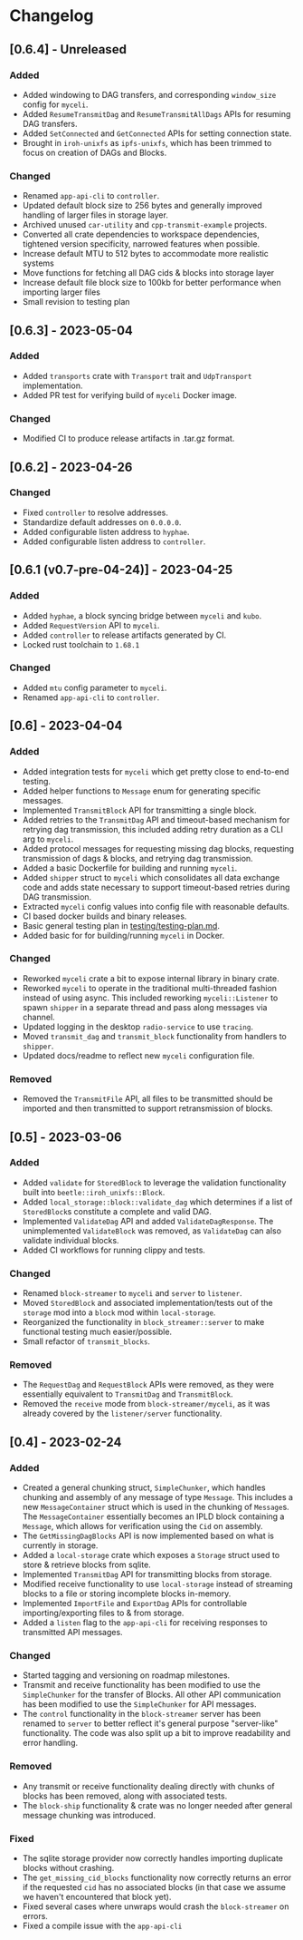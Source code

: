 # Changelog


## [0.6.4] - Unreleased

### Added

- Added windowing to DAG transfers, and corresponding `window_size` config for `myceli`.
- Added `ResumeTransmitDag` and `ResumeTransmitAllDags` APIs for resuming DAG transfers.
- Added `SetConnected` and `GetConnected` APIs for setting connection state.
- Brought in `iroh-unixfs` as `ipfs-unixfs`, which has been trimmed to focus on creation of DAGs and Blocks.

### Changed

- Renamed `app-api-cli` to `controller`.
- Updated default block size to 256 bytes and generally improved handling of larger files in storage layer.
- Archived unused `car-utility` and `cpp-transmit-example` projects.
- Converted all crate dependencies to workspace dependencies, tightened version specificity, narrowed features when possible.
- Increase default MTU to 512 bytes to accommodate more realistic systems
- Move functions for fetching all DAG cids & blocks into storage layer
- Increase default file block size to 100kb for better performance when importing larger files
- Small revision to testing plan

## [0.6.3] - 2023-05-04

### Added

- Added `transports` crate with `Transport` trait and `UdpTransport` implementation.
- Added PR test for verifying build of `myceli` Docker image.

### Changed

- Modified CI to produce release artifacts in .tar.gz format.

## [0.6.2] - 2023-04-26

### Changed

- Fixed `controller` to resolve addresses.
- Standardize default addresses on `0.0.0.0`.
- Added configurable listen address to `hyphae`.
- Added configurable listen address to `controller`.

## [0.6.1 (v0.7-pre-04-24)] - 2023-04-25

### Added

- Added `hyphae`, a block syncing bridge between `myceli` and `kubo`.
- Added `RequestVersion` API to `myceli`.
- Added `controller` to release artifacts generated by CI.
- Locked rust toolchain to `1.68.1`

### Changed

- Added `mtu` config parameter to `myceli`.
- Renamed `app-api-cli` to `controller`.

## [0.6] - 2023-04-04

### Added

- Added integration tests for `myceli` which get pretty close to end-to-end testing.
- Added helper functions to `Message` enum for generating specific messages.
- Implemented `TransmitBlock` API for transmitting a single block.
- Added retries to the `TransmitDag` API and timeout-based mechanism for retrying dag transmission, this included adding retry duration as a CLI arg to `myceli`.
- Added protocol messages for requesting missing dag blocks, requesting transmission of dags & blocks, and retrying dag transmission.
- Added a basic Dockerfile for building and running `myceli`.
- Added `shipper` struct to `myceli` which consolidates all data exchange code and adds state necessary to support timeout-based retries during DAG transmission.
- Extracted `myceli` config values into config file with reasonable defaults.
- CI based docker builds and binary releases.
- Basic general testing plan in [testing/testing-plan.md](testing/testing-plan.md).
- Added basic for for building/running `myceli` in Docker.

### Changed

- Reworked `myceli` crate a bit to expose internal library in binary crate.
- Reworked `myceli` to operate in the traditional multi-threaded fashion instead of using async. This included reworking `myceli::Listener` to spawn `shipper` in a separate thread and pass along messages via channel.
- Updated logging in the desktop `radio-service` to use `tracing`.
- Moved `transmit_dag` and `transmit_block` functionality from handlers to `shipper`.
- Updated docs/readme to reflect new `myceli` configuration file.

### Removed

- Removed the `TransmitFile` API, all files to be transmitted should be imported and then transmitted to support retransmission of blocks.

## [0.5] - 2023-03-06

### Added

- Added `validate` for `StoredBlock` to leverage the validation functionality built into `beetle::iroh_unixfs::Block`.
- Added `local_storage::block::validate_dag` which determines if a list of `StoredBlock`s constitute a complete and valid DAG.
- Implemented `ValidateDag` API and added `ValidateDagResponse`. The unimplemented `ValidateBlock` was removed, as `ValidateDag` can also validate individual blocks.
- Added CI workflows for running clippy and tests.

### Changed

- Renamed `block-streamer` to `myceli` and `server` to `listener`.
- Moved `StoredBlock` and associated implementation/tests out of the `storage` mod into a `block` mod within `local-storage`.
- Reorganized the functionality in `block_streamer::server` to make functional testing much easier/possible.
- Small refactor of `transmit_blocks`.

### Removed

- The `RequestDag` and `RequestBlock` APIs were removed, as they were essentially equivalent to `TransmitDag` and `TransmitBlock`.
- Removed the `receive` mode from `block-streamer/myceli`, as it was already covered by the `listener/server` functionality.

## [0.4] - 2023-02-24

### Added

- Created a general chunking struct, `SimpleChunker`, which handles chunking and assembly of any message of type `Message`. This includes a new `MessageContainer` struct which is used in the chunking of `Message`s. The `MessageContainer` essentially becomes an IPLD block containing a `Message`, which allows for verification using the `Cid` on assembly.
- The `GetMissingDagBlocks` API is now implemented based on what is currently in storage.
- Added a `local-storage` crate which exposes a `Storage` struct used to store & retrieve blocks from sqlite.
- Implemented `TransmitDag` API for transmitting blocks from storage.
- Modified receive functionality to use `local-storage` instead of streaming blocks to a file or storing incomplete blocks in-memory.
- Implemented `ImportFile` and `ExportDag` APIs for controllable importing/exporting files to & from storage.
- Added a `listen` flag to the `app-api-cli` for receiving responses to transmitted API messages.

### Changed

- Started tagging and versioning on roadmap milestones.
- Transmit and receive functionality has been modified to use the `SimpleChunker` for the transfer of Blocks. All other API communication has been modified to use the `SimpleChunker` for API messages.
- The `control` functionality in the `block-streamer` server has been renamed to `server` to better reflect it's general purpose "server-like" functionality. The code was also split up a bit to improve readability and error handling.

### Removed

- Any transmit or receive functionality dealing directly with chunks of blocks has been removed, along with associated tests.
- The `block-ship` functionality & crate was no longer needed after general message chunking was introduced.

### Fixed

- The sqlite storage provider now correctly handles importing duplicate blocks without crashing.
- The `get_missing_cid_blocks` functionality now correctly returns an error if the requested `cid` has no associated blocks (in that case we assume we haven't encountered that block yet).
- Fixed several cases where unwraps would crash the `block-streamer` on errors.
- Fixed a compile issue with the `app-api-cli`